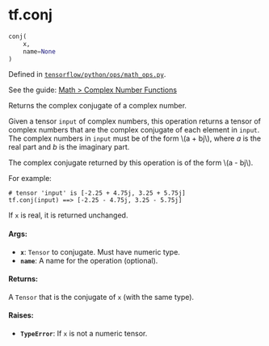 <div itemscope itemtype="http://developers.google.com/ReferenceObject">
<meta itemprop="name" content="tf.conj" />
</div>

# tf.conj

``` python
conj(
    x,
    name=None
)
```



Defined in [`tensorflow/python/ops/math_ops.py`](https://www.tensorflow.org/code/tensorflow/python/ops/math_ops.py).

See the guide: [Math > Complex Number Functions](../../../api_guides/python/math_ops.md#Complex_Number_Functions)

Returns the complex conjugate of a complex number.

Given a tensor `input` of complex numbers, this operation returns a tensor of
complex numbers that are the complex conjugate of each element in `input`. The
complex numbers in `input` must be of the form \\(a + bj\\), where *a* is the
real part and *b* is the imaginary part.

The complex conjugate returned by this operation is of the form \\(a - bj\\).

For example:

    # tensor 'input' is [-2.25 + 4.75j, 3.25 + 5.75j]
    tf.conj(input) ==> [-2.25 - 4.75j, 3.25 - 5.75j]

If `x` is real, it is returned unchanged.

#### Args:

* <b>`x`</b>: `Tensor` to conjugate.  Must have numeric type.
* <b>`name`</b>: A name for the operation (optional).


#### Returns:

  A `Tensor` that is the conjugate of `x` (with the same type).


#### Raises:

* <b>`TypeError`</b>: If `x` is not a numeric tensor.